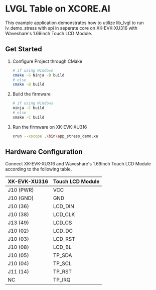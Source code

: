 LVGL Table on XCORE.AI
======================

This example application demonstrates how to utilize lib_lvgl to run lv_demo_stress with spi in seperate core on XK-EVK-XU316 with Waveshare's 1.69inch Touch LCD Module.

## Get Started
1. Configure Project through CMake 
    ```bash
    # if using Windows
    cmake -G Ninja -B build
    # else
    cmake -B build
    ```

2. Build the firmware
    ```bash
    # if using Windows
    ninja -C build
    # else
    xmake -C build
    ```

3. Run the firmware on XK-EVK-XU316
    ```bash
    xrun --xscope .\bin\app_stress_demo.xe
    ```

## Hardware Configuration

Connect XK-EVK-XU316 and Waveshare's 1.69inch Touch LCD Module according to the following table.

|XK-EVK-XU316|Touch LCD Module|
|------------|----------------|
|J10 (PWR)|VCC|
|J10 (GND)|GND|
|J10 (36)|LCD_DIN|
|J10 (38)|LCD_CLK|
|J13 (49)|LCD_CS|
|J10 (02)|LCD_DC|
|J10 (03)|LCD_RST|
|J10 (08)|LCD_BL|
|J10 (05)|TP_SDA|
|J10 (04)|TP_SCL|
|J11 (14)|TP_RST|
|NC|TP_IRQ|